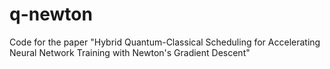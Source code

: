 # q-newton
Code for the paper "Hybrid Quantum-Classical Scheduling for Accelerating Neural Network Training with Newton's Gradient Descent"
